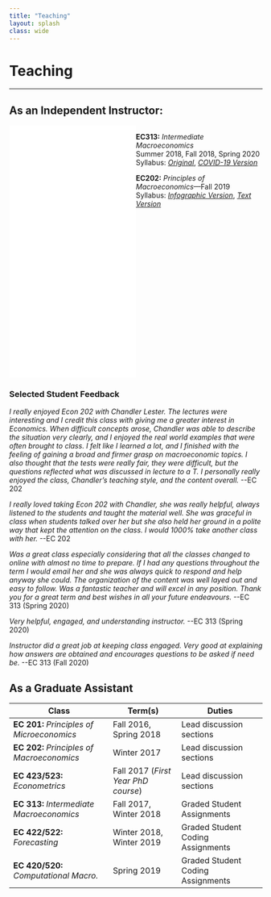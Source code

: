 ```yaml
---
title: "Teaching" 
layout: splash
class: wide 
---
```



# Teaching
---

## As an Independent Instructor:

<iframe src="/images/teachingfig.html" scrolling = "yes" width="50%" height="500" style="border:none;"></iframe>

<div style="width:50%; height:500px;float:right" markdown="1"> 

**EC313:** *Intermediate Macroeconomics*  
   Summer 2018, Fall 2018, Spring 2020  
   Syllabus: [*Original*](../images/EC313_F2018.pdf), [*COVID-19 Version*](../images/EC313_SP20.pdf)
   
**EC202:** *Principles of Macroeconomics*&mdash;Fall 2019  
  Syllabus: [*Infographic Version*](../images/ec202-fall2019_40286598.pdf), [*Text Version*](../images/EC202_F19.pdf)
  
</div> 



### Selected Student Feedback

*I really enjoyed Econ 202 with Chandler Lester. The lectures were interesting and I credit this class with giving me a greater interest in Economics. 
When difficult concepts arose, Chandler was able to describe the situation very clearly, and I enjoyed the real world examples that were often brought to class. 
I felt like I learned a lot, and I finished with the feeling of gaining a broad and firmer grasp on macroeconomic topics. 
I also thought that the tests were really fair, they were difficult, but the questions reflected what was discussed in lecture to a T. 
I personally really enjoyed the class, Chandler’s teaching style, and the content overall.* --EC 202 

*I really loved taking Econ 202 with Chandler, she was really helpful, always listened to the students and taught the material well. 
She was graceful in class when students talked over her but she also held her ground in a polite way that kept the attention on the class. 
I would 1000% take another class with her.* --EC 202 

*Was a great class especially considering that all the classes changed to online with almost no time to prepare. 
If I had any questions throughout the term I would email her and she was always quick to respond and help anyway she could. 
The organization of the content was well layed out and easy to follow. Was a fantastic teacher and will excel in any position. 
Thank you for a great term and best wishes in all your future endeavours.* --EC 313 (Spring 2020) 

*Very helpful, engaged, and understanding instructor.* --EC 313 (Spring 2020)

*Instructor did a great job at keeping class engaged. Very good at explaining how answers are obtained and encourages questions to be
asked if need be.* --EC 313 (Fall 2020) 
  
## As a Graduate Assistant 

| **Class** |  **Term(s)** | **Duties** |
|---|---|---|
|**EC 201:** *Principles of Microeconomics*| Fall 2016, Spring 2018 | Lead discussion sections |  
|**EC 202:** *Principles of Macroeconomics* | Winter 2017 | Lead discussion sections |  
|**EC 423/523:** *Econometrics*  | Fall 2017  (*First Year PhD course*) | Lead discussion sections |   
|**EC 313:** *Intermediate Macroeconomics* | Fall 2017, Winter 2018| Graded Student Assignments |
|**EC 422/522:** *Forecasting* | Winter 2018, Winter 2019 | Graded Student Coding Assignments |
|**EC 420/520:** *Computational Macro.* | Spring 2019| Graded Student Coding Assignments |

